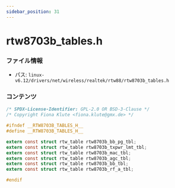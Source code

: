 ```yaml
---
sidebar_position: 31
---
```

# rtw8703b_tables.h

### ファイル情報

- パス: `linux-v6.12/drivers/net/wireless/realtek/rtw88/rtw8703b_tables.h`

### コンテンツ

```h
/* SPDX-License-Identifier: GPL-2.0 OR BSD-3-Clause */
/* Copyright Fiona Klute <fiona.klute@gmx.de> */

#ifndef __RTW8703B_TABLES_H__
#define __RTW8703B_TABLES_H__

extern const struct rtw_table rtw8703b_bb_pg_tbl;
extern const struct rtw_table rtw8703b_txpwr_lmt_tbl;
extern const struct rtw_table rtw8703b_mac_tbl;
extern const struct rtw_table rtw8703b_agc_tbl;
extern const struct rtw_table rtw8703b_bb_tbl;
extern const struct rtw_table rtw8703b_rf_a_tbl;

#endif

```
